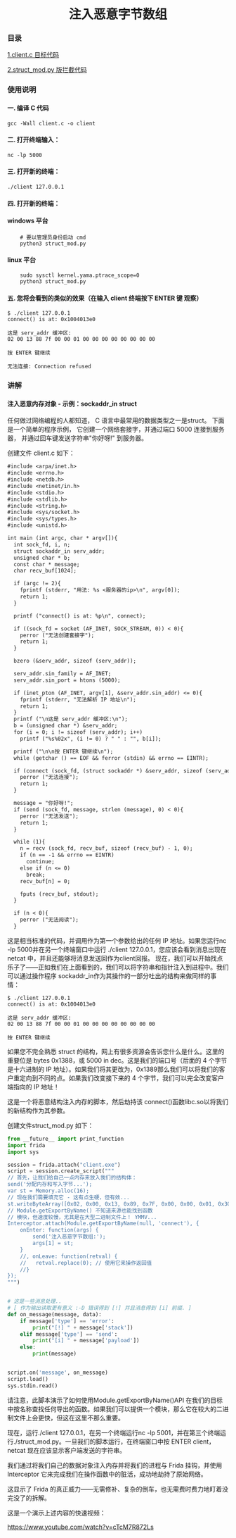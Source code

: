 <div align="center"><h1>注入恶意字节数组</h1></div>



### 目录

[1.client.c 目标代码](./client.c)

[2.struct_mod.py 版拦截代码](./struct_mod.py)


### 使用说明

#### 一. 编译 C 代码
```
gcc -Wall client.c -o client 
```
#### 二. 打开终端输入： 
```
nc -lp 5000
```
#### 三. 打开新的终端： 
```
./client 127.0.0.1
```
#### 四. 打开新的终端：
#### windows 平台
```
    # 要以管理员身份启动 cmd
    python3 struct_mod.py
```
#### linux 平台
```
    sudo sysctl kernel.yama.ptrace_scope=0
    python3 struct_mod.py
```

#### 五. 您将会看到的类似的效果（在输入 client 终端按下 ENTER 键 观察）
```
$ ./client 127.0.0.1
connect() is at: 0x1004013e0

这是 serv_addr 缓冲区:
02 00 13 88 7f 00 00 01 00 00 00 00 00 00 00 00

按 ENTER 键继续

无法连接: Connection refused

```

### 讲解
#### 注入恶意内存对象 - 示例：sockaddr_in struct

任何做过网络编程的人都知道， C 语言中最常用的数据类型之一是struct。
下面是一个简单的程序示例， 它创建一个网络套接字，并通过端口 5000 连接到服务器，
并通过回车键发送字符串"你好呀!" 到服务器。

创建文件 client.c 如下：
```gcc
#include <arpa/inet.h>
#include <errno.h>
#include <netdb.h>
#include <netinet/in.h>
#include <stdio.h>
#include <stdlib.h>
#include <string.h>
#include <sys/socket.h>
#include <sys/types.h>
#include <unistd.h>

int main (int argc, char * argv[]){
  int sock_fd, i, n;
  struct sockaddr_in serv_addr;
  unsigned char * b;
  const char * message;
  char recv_buf[1024];

  if (argc != 2){
    fprintf (stderr, "用法: %s <服务器的ip>\n", argv[0]);
    return 1;
  }

  printf ("connect() is at: %p\n", connect);

  if ((sock_fd = socket (AF_INET, SOCK_STREAM, 0)) < 0){
    perror ("无法创建套接字");
    return 1;
  }

  bzero (&serv_addr, sizeof (serv_addr));

  serv_addr.sin_family = AF_INET;
  serv_addr.sin_port = htons (5000);

  if (inet_pton (AF_INET, argv[1], &serv_addr.sin_addr) <= 0){
    fprintf (stderr, "无法解析 IP 地址\n");
    return 1;
  }
  printf ("\n这是 serv_addr 缓冲区:\n");
  b = (unsigned char *) &serv_addr;
  for (i = 0; i != sizeof (serv_addr); i++)
    printf ("%s%02x", (i != 0) ? " " : "", b[i]);

  printf ("\n\n按 ENTER 键继续\n");
  while (getchar () == EOF && ferror (stdin) && errno == EINTR);

  if (connect (sock_fd, (struct sockaddr *) &serv_addr, sizeof (serv_addr)) < 0){
    perror ("无法连接");
    return 1;
  }

  message = "你好呀!";
  if (send (sock_fd, message, strlen (message), 0) < 0){
    perror ("无法发送");
    return 1;
  }

  while (1){
    n = recv (sock_fd, recv_buf, sizeof (recv_buf) - 1, 0);
    if (n == -1 && errno == EINTR)
      continue;
    else if (n <= 0)
      break;
    recv_buf[n] = 0;

    fputs (recv_buf, stdout);
  }

  if (n < 0){
    perror ("无法阅读");
  }
```
这是相当标准的代码，并调用作为第一个参数给出的任何 IP 地址。如果您运行nc -lp 5000并在另一个终端窗口中运行 ./client 127.0.0.1，您应该会看到消息出现在 netcat 中，并且还能够将消息发送回作为client回报。
现在，我们可以开始找点乐子了——正如我们在上面看到的，我们可以将字符串和指针注入到进程中。我们可以通过操作程序 sockaddr_in作为其操作的一部分吐出的结构来做同样的事情：
```shell
$ ./client 127.0.0.1
connect() is at: 0x1004013e0

这是 serv_addr 缓冲区:
02 00 13 88 7f 00 00 01 00 00 00 00 00 00 00 00

按 ENTER 键继续
```
如果您不完全熟悉 struct 的结构，网上有很多资源会告诉您什么是什么。这里的重要位是 bytes 0x1388，或 5000 in dec。这是我们的端口号（后面的 4 个字节是十六进制的 IP 地址）。如果我们将其更改为，0x1389那么我们可以将我们的客户重定向到不同的点。如果我们改变接下来的 4 个字节，我们可以完全改变客户端指向的 IP 地址！

这是一个将恶意结构注入内存的脚本，然后劫持该 connect()函数libc.so以将我们的新结构作为其参数。

创建文件struct_mod.py 如下：
```python
from __future__ import print_function
import frida
import sys

session = frida.attach("client.exe")
script = session.create_script("""
// 首先，让我们给自己一点内存来放入我们的结构体：
send('分配内存和写入字节...');
var st = Memory.alloc(16);
// 现在我们需要填充它 - 这有点生硬，但有效...
st.writeByteArray([0x02, 0x00, 0x13, 0x89, 0x7F, 0x00, 0x00, 0x01, 0x30, 0x30, 0x30, 0x30, 0x30, 0x30, 0x30, 0x30]);
// Module.getExportByName() 不知道来源也能找到函数
// 模块，但速度较慢，尤其是在大型二进制文件上！ YMMV...
Interceptor.attach(Module.getExportByName(null, 'connect'), {
    onEnter: function(args) {
        send('注入恶意字节数组:');
        args[1] = st;
    }
    //, onLeave: function(retval) {
    //   retval.replace(0); // 使用它来操作返回值
    //}
});
""")


# 这是一些消息处理..
# [ 作为输出读取更有意义 :-D 错误得到 [!] 并且消息得到 [i] 前缀. ]
def on_message(message, data):
    if message['type'] == 'error':
        print("[!] " + message['stack'])
    elif message['type'] == 'send':
        print("[i] " + message['payload'])
    else:
        print(message)


script.on('message', on_message)
script.load()
sys.stdin.read()

```
请注意，此脚本演示了如何使用Module.getExportByName()API 在我们的目标中按名称查找任何导出的函数。如果我们可以提供一个模块，那么它在较大的二进制文件上会更快，但这在这里不那么重要。

现在，运行./client 127.0.0.1，在另一个终端运行nc -lp 5001，并在第三个终端运行./struct_mod.py。一旦我们的脚本运行，在终端窗口中按 ENTER client，netcat 现在应该显示客户端发送的字符串。

我们通过将我们自己的数据对象注入内存并将我们的进程与 Frida 挂钩，并使用Interceptor 它来完成我们在操作函数中的脏活，成功地劫持了原始网络。

这显示了 Frida 的真正威力——无需修补、复杂的倒车，也无需费时费力地盯着没完没了的拆解。

这是一个演示上述内容的快速视频：

https://www.youtube.com/watch?v=cTcM7R872Ls